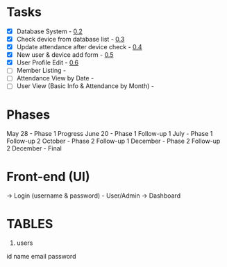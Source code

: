 

Tasks
==
- [x] Database System - [0.2](https://github.com/ashrafulamin/autoattend-practice/commit/b99feb217013c1d6f72165e1922ab5aff8eabf62)
- [x] Check device from database list - [0.3](https://github.com/ashrafulamin/autoattend-practice/commit/ea0f56eefe803289cca8347651291d16ca9f8f56)
- [x] Update attendance after device check - [0.4](https://github.com/ashrafulamin/autoattend-practice/commit/81aa6b2aa177ba460270bc963223cae5830a4fce)
- [x] New user & device add form - [0.5](https://github.com/ashrafulamin/autoattend-practice/commit/0d4e907388276724b361b8cc4ece82c70799140c) 
- [x] User Profile Edit - [0.6](https://github.com/ashrafulamin/autoattend-practice/commit/400dafcdf76ddd441be6e106effac45e33eb4645)
- [ ] Member Listing - []()
- [ ] Attendance View by Date - []()
- [ ] User View (Basic Info & Attendance by Month) - []()

Phases
==
May 28		-	Phase 1 Progress
June 20		-	Phase 1 Follow-up 1
July		-	Phase 1 Follow-up 2
October		-	Phase 2 Follow-up 1
December	-	Phase 2 Follow-up 2
December	-	Final


Front-end (UI)
==
-> Login (username & password) - User/Admin
-> Dashboard

TABLES
==

1. users

id
name
email
password
